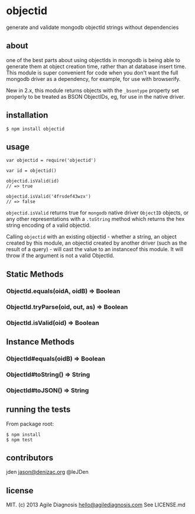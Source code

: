 # objectid
generate and validate mongodb objectId strings without dependencies

## about

one of the best parts about using objectIds in mongodb is being able to generate them at object creation time, rather than at database insert time. This module is super convenient for code when you don't want the full mongodb driver as a dependency, for example, for use with browserify.

New in 2.x, this module returns objects with the `_bsontype` property set properly to be treated as BSON ObjectIDs, eg, for use in the native driver.

## installation

    $ npm install objectid

## usage

    var objectid = require('objectid')

    var id = objectid()

    objectid.isValid(id)
    // => true

    objectid.isValid('4frsdef43wzx')
    // => false

`objectid.isValid` returns true for `mongodb` native driver `ObjectID` objects, or any other representations with a `.toString` method which returns the hex string encoding of a valid objectid.

Calling `objectid` with an existing objectid - whether a string, an object created by this module, an objectid created by another driver (such as the result of a query) - will cast the value to an instanceof this module. It will throw if the argument is not a valid ObjectId.

## Static Methods

### ObjectId.equals(oidA, oidB) => Boolean

### ObjectId.tryParse(oid, out, as) => Boolean

### ObjectId.isValid(oid) => Boolean

## Instance Methods

### ObjectId#equals(oidB) => Boolean

### ObjectId#toString() => String

### ObjectId#toJSON() => String

## running the tests

From package root:

    $ npm install
    $ npm test

## contributors

jden <jason@denizac.org> @leJDen

## license

MIT. (c) 2013 Agile Diagnosis <hello@agilediagnosis.com> See LICENSE.md
